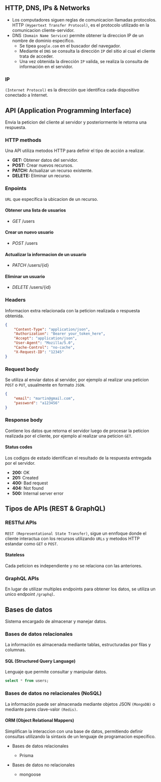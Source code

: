 ## HTTP, DNS, IPs & Networks

- Los computadores siguen reglas de comunicacion llamadas protocolos. HTTP `(Hypertext Transfer Protocol)`, es el protocolo utilizado en la comunicacion cliente-servidor.
- DNS `(Domain Name Service)` permite obtener la direccion IP de un nombre de dominio especifico.
    - Se tipea `google.com` en el buscador del navegador.
    - Mediante el `DNS` se consulta la dirección `IP` del sitio al cual el cliente trata de acceder.
    - Una vez obtenida la dirección `IP` valida, se realiza la consulta de información en el servidor.

### IP

`(Internet Protocol)` es la dirección que identifica cada dispositivo conectado a Internet.

## API (Application Programming Interface)

Envia la peticion del cliente al servidor y posteriormente le retorna una respuesta.

### HTTP methods

Una API utiliza metodos HTTP para definir el tipo de acción a realizar.

- **GET:** Obtener datos del servidor.
- **POST:** Crear nuevos recursos.
- **PATCH:** Actualizar un recurso existente.
- **DELETE:** Eliminar un recurso.

### Enpoints

`URL` que especifica la ubicacion de un recurso.

#### Obtener una lista de usuarios

- _GET_ /users

#### Crear un nuevo usuario

- _POST_ /users

#### Actualizar la informacion de un usuario

- _PATCH_ /users/{id}

#### Eliminar un usuario

- _DELETE_ /users/{id}

### Headers

Informacion extra relacionada con la peticion realizada o respuesta obtenida.

```json
{
    "Content-Type": "application/json",
    "Authorization": "Bearer your_token_here",
    "Accept": "application/json",
    "User-Agent": "Mozilla/5.0",
    "Cache-Control": "no-cache",
    "X-Request-ID": "12345"
}
```

### Request body

Se utiliza al enviar datos al servidor, por ejemplo al realizar una peticion `POST` o `PUT`, usualmente en formato `JSON`.

```json
{
    "email": "martin@gmail.com",
    "password": "a123456"
}
```

### Response body

Contiene los datos que retorna el servidor luego de procesar la peticion realizada por el cliente, por ejemplo al realizar una peticion `GET`.


#### Status codes

Los codigos de estado identifican el resultado de la respuesta entregada por el servidor.

- **200:** OK
- **201:** Created
- **400:** Bad request
- **404:** Not found
- **500:** Internal server error

## Tipos de APIs (REST & GraphQL)

### RESTful APIs

`REST (Representational State Transfer)`, sigue un ennfoque donde el cliente interactua con los recursos utilizando `URLs` y metodos HTTP estandar como `GET` o `POST`.

#### Stateless

Cada peticion es independiente y no se relaciona con las anteriores.

### GraphQL APIs

En lugar de utilizar multiples endpoints para obtener los datos, se utiliza un unico endpoint `/graphql`.

## Bases de datos

Sistema encargado de almacenar y manejar datos.

### Bases de datos relacionales

La información es almacenada mediante tablas, estructuradas por filas y columnas.

#### SQL (Structured Query Language)

Lenguaje que permite consultar y manipular datos.

```sql
select * from users;
```

### Bases de datos no relacionales (NoSQL)

La información puede ser almacenada mediante objetos JSON `(MongoDB)` o mediante pares clave-valor `(Redis)`.

#### ORM (Object Relational Mappers)

Simplifican la interaccion con una base de datos, permitiendo definir consultas utilizando la sintaxis de un lenguaje de programacion especifico.

- Bases de datos relacionales
    - Prisma

- Bases de datos no relacionales
    - mongoose
